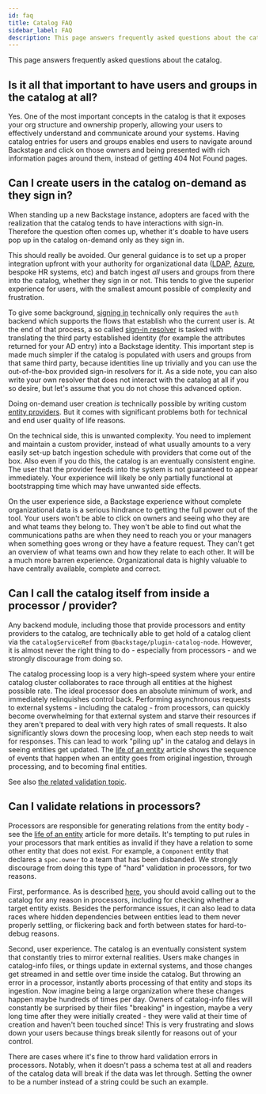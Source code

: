 ```yaml
---
id: faq
title: Catalog FAQ
sidebar_label: FAQ
description: This page answers frequently asked questions about the catalog
---
```


This page answers frequently asked questions about the catalog.

## Is it all that important to have users and groups in the catalog at all?

Yes. One of the most important concepts in the catalog is that it exposes your org structure and ownership properly, allowing your users to effectively understand and communicate around your systems. Having catalog entries for users and groups enables end users to navigate around Backstage and click on those owners and being presented with rich information pages around them, instead of getting 404 Not Found pages.

## Can I create users in the catalog on-demand as they sign in?

When standing up a new Backstage instance, adopters are faced with the realization that the catalog tends to have interactions with sign-in. Therefore the question often comes up, whether it's doable to have users pop up in the catalog on-demand only as they sign in.

This should really be avoided. Our general guidance is to set up a proper integration upfront with your authority for organizational data ([LDAP](../../integrations/ldap/org.md), [Azure](../../integrations/azure/org.md), bespoke HR systems, etc) and batch ingest _all_ users and groups from there into the catalog, whether they sign in or not. This tends to give the superior experience for users, with the smallest amount possible of complexity and frustration.

To give some background, [signing in](../../auth/index.md) technically only requires the `auth` backend which supports the flows that establish who the current user is. At the end of that process, a so called [sign-in resolver](../../auth/identity-resolver.md) is tasked with translating the third party established identity (for example the attributes returned for your AD entry) into a Backstage identity. This important step is made much simpler if the catalog is populated with users and groups from that same third party, because identities line up trivially and you can use the out-of-the-box provided sign-in resolvers for it. As a side note, you can also write your own resolver that does not interact with the catalog at all if you so desire, but let's assume that you do not chose this advanced option.

Doing on-demand user creation _is_ technically possible by writing custom [entity providers](./external-integrations.md). But it comes with significant problems both for technical and end user quality of life reasons.

On the technical side, this is unwanted complexity. You need to implement and maintain a custom provider, instead of what usually amounts to a very easily set-up batch ingestion schedule with providers that come out of the box. Also even if you do this, the catalog is an eventually consistent engine. The user that the provider feeds into the system is not guaranteed to appear immediately. Your experience will likely be only partially functional at bootstrapping time which may have unwanted side effects.

On the user experience side, a Backstage experience without complete organizational data is a serious hindrance to getting the full power out of the tool. Your users won't be able to click on owners and seeing who they are and what teams they belong to. They won't be able to find out what the communications paths are when they need to reach you or your managers when something goes wrong or they have a feature request. They can't get an overview of what teams own and how they relate to each other. It will be a much more barren experience. Organizational data is highly valuable to have centrally available, complete and correct.

## Can I call the catalog itself from inside a processor / provider?

Any backend module, including those that provide processors and entity providers to the catalog, are technically able to get hold of a catalog client via the `catalogServiceRef` from `@backstage/plugin-catalog-node`. However, it is almost never the right thing to do - especially from processors - and we strongly discourage from doing so.

The catalog processing loop is a very high-speed system where your entire catalog cluster collaborates to race through all entities at the highest possible rate. The ideal processor does an absolute minimum of work, and immediately relinquishes control back. Performing asynchronous requests to external systems - including the catalog - from processors, can quickly become overwhelming for that external system and starve their resources if they aren't prepared to deal with very high rates of small requests. It also significantly slows down the procesing loop, when each step needs to wait for responses. This can lead to work "piling up" in the catalog and delays in seeing entities get updated. The [life of an entity](./life-of-an-entity.md) article shows the sequence of events that happen when an entity goes from original ingestion, through processing, and to becoming final entities.

See also [the related validation topic](#can-i-validate-relations-in-processors).

## Can I validate relations in processors?

Processors are responsible for generating relations from the entity body - see the [life of an entity](./life-of-an-entity.md) article for more details. It's tempting to put rules in your processors that mark entities as invalid if they have a relation to some other entity that does not exist. For example, a `Component` entity that declares a `spec.owner` to a team that has been disbanded. We strongly discourage from doing this type of "hard" validation in processors, for two reasons.

First, performance. As is described [here](#can-i-call-the-catalog-itself-from-inside-a-processor--provider), you should avoid calling out to the catalog for any reason in processors, including for checking whether a target entity exists. Besides the performance issues, it can also lead to data races where hidden dependencies between entities lead to them never properly settling, or flickering back and forth between states for hard-to-debug reasons.

Second, user experience. The catalog is an eventually consistent system that constantly tries to mirror external realities. Users make changes in catalog-info files, or things update in external systems, and those changes get streamed in and settle over time inside the catalog. But throwing an error in a processor, instantly aborts processing of that entity and stops its ingestion. Now imagine being a large organization where these changes happen maybe hundreds of times per day. Owners of catalog-info files will constantly be surprised by their files "breaking" in ingestion, maybe a very long time after they were initially created - they were valid at their time of creation and haven't been touched since! This is very frustrating and slows down your users because things break silently for reasons out of your control.

There are cases where it's fine to throw hard validation errors in processors. Notably, when it doesn't pass a schema test at all and readers of the catalog data will break if the data was let through. Setting the owner to be a number instead of a string could be such an example.
